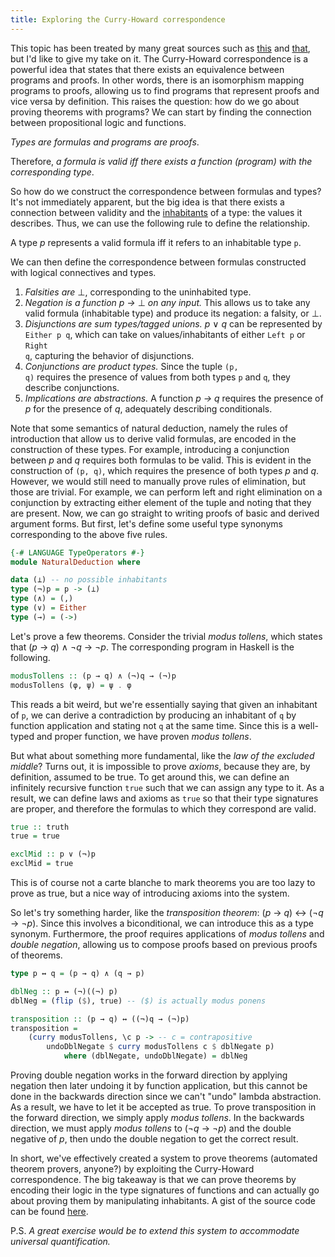 ```yaml
---
title: Exploring the Curry-Howard correspondence
---
```


This topic has been treated by many great sources such as [this](https://www.seas.upenn.edu/~cis194/hw/10-gadts.pdf) and [that](http://www.seas.harvard.edu/courses/cs152/2015sp/lectures/lec15-curryhoward.pdf), but I'd like to give my take on it. The Curry-Howard correspondence is a powerful idea that states that there exists an equivalence between programs and proofs. In other words, there is an isomorphism mapping programs to proofs, allowing us to find programs that represent proofs and vice versa by definition. This raises the question: how do we go about proving theorems with programs? We can start by finding the connection between propositional logic and functions. 

_Types are formulas and programs are proofs_.

Therefore, _a formula is valid iff there exists a function (program) with the corresponding type_.

So how do we construct the correspondence between formulas and types? It's not immediately apparent, but the big idea is that there exists a connection between validity and the [inhabitants](https://codewords.recurse.com/issues/three/algebra-and-calculus-of-algebraic-data-types) of a type: the values it describes. Thus, we can use the following rule to define the relationship.

A type _p_ represents a valid formula iff it refers to an inhabitable type <code>p</code>.

We can then define the correspondence between formulas constructed with logical connectives and types.

1. _Falsities are_ ⊥, corresponding to the uninhabited type.
2. _Negation is a function p →_ ⊥ _on any input._ This allows us to take any valid formula (inhabitable type) and produce its negation: a falsity, or ⊥.
3. _Disjunctions are sum types/tagged unions._ _p_ ∨ _q_ can be represented by <code>Either p q</code>, which can take on values/inhabitants of either <code>Left p</code> or <code>Right q</code>, capturing the behavior of disjunctions.
4. _Conjunctions are product types._ Since the tuple <code>(p, q)</code> requires the presence of values from both types <code>p</code> and <code>q</code>, they describe conjunctions.
5. _Implications are abstractions._ A function _p → q_ requires the presence of _p_ for the presence of _q_, adequately describing conditionals.

Note that some semantics of natural deduction, namely the rules of introduction that allow us to derive valid formulas, are encoded in the construction of these types. For example, introducing a conjunction between _p_ and _q_ requires both formulas to be valid. This is evident in the construction of <code>(p, q)</code>, which requires the presence of both types _p_ and _q_. However, we would still need to manually prove rules of elimination, but those are trivial. For example, we can perform left and right elimination on a conjunction by extracting either element of the tuple and noting that they are present. Now, we can go straight to writing proofs of basic and derived argument forms. But first, let's define some useful type synonyms corresponding to the above five rules.
```haskell
{-# LANGUAGE TypeOperators #-}
module NaturalDeduction where

data (⊥) -- no possible inhabitants
type (¬)p = p -> (⊥)
type (∧) = (,)
type (∨) = Either
type (→) = (->)
```
Let's prove a few theorems. Consider the trivial _modus tollens_, which states that (_p_ → _q_) ∧ ¬_q_ → ¬_p_. The corresponding program in Haskell is the following.
```haskell
modusTollens :: (p → q) ∧ (¬)q → (¬)p
modusTollens (φ, ψ) = ψ . φ
```
This reads a bit weird, but we're essentially saying that given an inhabitant of <code>p</code>, we can derive a contradiction by producing an inhabitant of <code>q</code> by function application and stating not <code>q</code> at the same time. Since this is a well-typed and proper function, we have proven _modus tollens_.

But what about something more fundamental, like the _law of the excluded middle_? Turns out, it is impossible to prove _axioms_, because they are, by definition, assumed to be true. To get around this, we can define an infinitely recursive function <code>true</code> such that we can assign any type to it. As a result, we can define laws and axioms as <code>true</code> so that their type signatures are proper, and therefore the formulas to which they correspond are valid.
```haskell
true :: truth
true = true

exclMid :: p ∨ (¬)p
exclMid = true
```
This is of course not a carte blanche to mark theorems you are too lazy to prove as true, but a nice way of introducing axioms into the system.

So let's try something harder, like the _transposition theorem_: (_p_ → _q_) ↔ (¬_q_ → ¬_p_). Since this involves a biconditional, we can introduce this as a type synonym. Furthermore, the proof requires applications of _modus tollens_ and _double negation_, allowing us to compose proofs based on previous proofs of theorems.
```haskell
type p ↔ q = (p → q) ∧ (q → p)

dblNeg :: p ↔ (¬)((¬) p)
dblNeg = (flip ($), true) -- ($) is actually modus ponens

transposition :: (p → q) ↔ ((¬)q → (¬)p)
transposition =
    (curry modusTollens, \c p -> -- c = contrapositive
        undoDblNegate $ curry modusTollens c $ dblNegate p)
            where (dblNegate, undoDblNegate) = dblNeg
```
Proving double negation works in the forward direction by applying negation then later undoing it by function application, but this cannot be done in the backwards direction since we can't "undo" lambda abstraction. As a result, we have to let it be accepted as true. To prove transposition in the forward direction, we simply apply _modus tollens_. In the backwards direction, we must apply _modus tollens_ to (¬_q_ → ¬_p_) and the double negative of _p_, then undo the double negation to get the correct result.

In short, we've effectively created a system to prove theorems (automated theorem provers, anyone?) by exploiting the Curry-Howard correspondence. The big takeaway is that we can prove theorems by encoding their logic in the type signatures of functions and can actually go about proving them by manipulating inhabitants. A gist of the source code can be found [here](https://gist.github.com/sivawashere/dabeff9fed2ac8b68cc2).

P.S. _A great exercise would be to extend this system to accommodate universal quantification._
